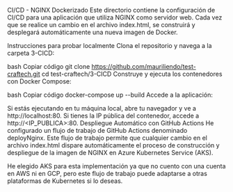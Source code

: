 CI/CD - NGINX Dockerizado
Este directorio contiene la configuración de CI/CD para una aplicación que utiliza NGINX como servidor web. Cada vez que se realice un cambio en el archivo index.html, se construirá y desplegará automáticamente una nueva imagen de Docker.

Instrucciones para probar localmente
Clona el repositorio y navega a la carpeta 3-CICD:

bash
Copiar código
git clone https://github.com/mauriliendo/test-craftech.git
cd test-craftech/3-CICD
Construye y ejecuta los contenedores con Docker Compose:

bash
Copiar código
docker-compose up --build
Accede a la aplicación:

Si estás ejecutando en tu máquina local, abre tu navegador y ve a http://localhost:80.
Si tienes la IP pública del contenedor, accede a http://<IP_PUBLICA>:80.
Despliegue Automático con GitHub Actions
He configurado un flujo de trabajo de GitHub Actions denominado deployNginx. Este flujo de trabajo permite que cualquier cambio en el archivo index.html dispare automáticamente el proceso de construcción y despliegue de la imagen de NGINX en Azure Kubernetes Service (AKS).

He elegido AKS para esta implementación ya que no cuento con una cuenta en AWS ni en GCP, pero este flujo de trabajo puede adaptarse a otras plataformas de Kubernetes si lo deseas.